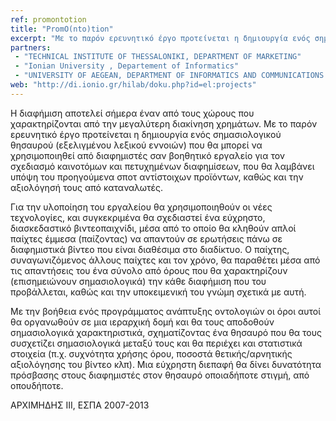 ```yaml
---
ref: promontotion
title: "PromO(nto)tion"
excerpt: "Με το παρόν ερευνητικό έργο προτείνεται η δημιουργία ενός σημασιολογικού θησαυρού (εξελιγμένου λεξικού εννοιών) που θα μπορεί να χρησιμοποιηθεί από διαφημιστές σαν βοηθητικό εργαλείο για τον σχεδιασμό καινοτόμων και πετυχημένων διαφημίσεων, που θα λαμβάνει υπόψη του προηγούμενα σποτ αντίστοιχων προϊόντων, καθώς και την αξιολόγησή τους από καταναλωτές."
partners:
 - "TECHNICAL INSTITUTE OF THESSALONIKI, DEPARTMENT OF MARKETING"
 - "Ionian University , Departement of Informatics"
 - "UNIVERSITY OF AEGEAN, DEPARTMENT OF INFORMATICS AND COMMUNICATIONS SYSTEMS"
web: "http://di.ionio.gr/hilab/doku.php?id=el:projects"
---
```


Η διαφήμιση αποτελεί σήμερα έναν από τους χώρους που χαρακτηρίζονται από την μεγαλύτερη διακίνηση χρημάτων. Με το παρόν ερευνητικό έργο προτείνεται η δημιουργία ενός σημασιολογικού θησαυρού (εξελιγμένου λεξικού εννοιών) που θα μπορεί να χρησιμοποιηθεί από διαφημιστές σαν βοηθητικό εργαλείο για τον σχεδιασμό καινοτόμων και πετυχημένων διαφημίσεων, που θα λαμβάνει υπόψη του προηγούμενα σποτ αντίστοιχων προϊόντων, καθώς και την αξιολόγησή τους από καταναλωτές.

Για την υλοποίηση του εργαλείου θα χρησιμοποιηθούν οι νέες τεχνολογίες, και συγκεκριμένα θα σχεδιαστεί ένα εύχρηστο, διασκεδαστικό βιντεοπαιχνίδι, μέσα από το οποίο θα κληθούν απλοί παίχτες έμμεσα (παίζοντας) να απαντούν σε ερωτήσεις πάνω σε διαφημιστικά βίντεο που είναι διαθέσιμα στο διαδίκτυο. Ο παίχτης, συναγωνιζόμενος άλλους παίχτες και τον χρόνο, θα παραθέτει μέσα από τις απαντήσεις του ένα σύνολο από όρους που θα χαρακτηρίζουν (επισημειώνουν σημασιολογικά) την κάθε διαφήμιση που του προβάλλεται, καθώς και την υποκειμενική του γνώμη σχετικά με αυτή.

Με την βοήθεια ενός προγράμματος ανάπτυξης οντολογιών οι όροι αυτοί θα οργανωθούν σε μια ιεραρχική δομή και θα τους αποδοθούν σημασιολογικά χαρακτηριστικά, σχηματίζοντας ένα θησαυρό που θα τους συσχετίζει σημασιολογικά μεταξύ τους και θα περιέχει και στατιστικά στοιχεία (π.χ. συχνότητα χρήσης όρου, ποσοστά θετικής/αρνητικής αξιολόγησης του βίντεο κλπ). Μια εύχρηστη διεπαφή θα δίνει δυνατότητα πρόσβασης στους διαφημιστές στον θησαυρό οποιαδήποτε στιγμή, από οπουδήποτε.

ΑΡΧΙΜΗΔΗΣ ΙΙΙ, ΕΣΠΑ 2007-2013
